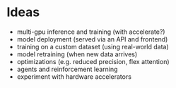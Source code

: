 # Ideas

- multi-gpu inference and training (with accelerate?)
- model deployment (served via an API and frontend)
- training on a custom dataset (using real-world data)
- model retraining (when new data arrives)
- optimizations (e.g. reduced precision, flex attention)
- agents and reinforcement learning
- experiment with hardware accelerators
